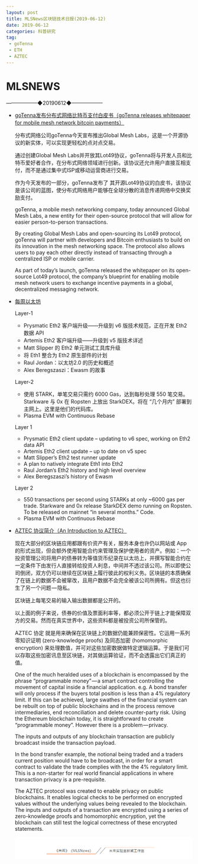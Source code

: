 ```yaml
---
layout: post
title: MLSNews区块链技术日报(2019-06-12)
date: 2019-06-12 
categories: 科普研究
tag:  
 - goTenna
 - ETH
 - AZTEC
--- 
```


# ​MLSNEWS

——————◆20190612◆——————
* [goTenna发布分布式网络比特币支付白皮书（goTenna releases whitepaper for mobile mesh network bitcoin payments）](https://globalmeshlabs.org/files/Lot49%20Protocol%20Whitepaper%20-%20DRAFT%200.8.5_20190611.pdf)

  分布式网络公司goTenna今天宣布推出Global Mesh Labs，这是一个开源协议的新实体，可以实现更轻松的点对点交易。

  通过创建Global Mesh Labs并开放其Lot49协议，goTenna将与开发人员和比特币爱好者合作，在分布式网络领域进行创新。该协议还允许用户直接互相支付，而不是通过集中式ISP或移动运营商进行交易。

  作为今天发布的一部分，goTenna发布了 其开源Lot49协议的白皮书，该协议是该公司的蓝图，使分布式网络用户能够在全球分散的消息传递网络中交换奖励支付。

  goTenna, a mobile mesh networking company, today announced Global Mesh Labs, a new entity for their open-source protocol that will allow for easier person-to-person transactions.

  By creating Global Mesh Labs and open-sourcing its Lot49 protocol, goTenna will partner with developers and Bitcoin enthusiasts to build on its innovation in the mesh networking space. The protocol also allows users to pay each other directly instead of transacting through a centralized ISP or mobile carrier.

  As part of today’s launch, goTenna released the whitepaper on its open-source Lot49 protocol, the company’s blueprint for enabling mobile mesh network users to exchange incentive payments in a global, decentralized messaging network.
* [每周以太坊](https://weekinethereumnews.com/)

  Layer-1
  * Prysmatic Eth2 客户端升级——升级到 v6 版技术规范，正在开发 Eth2 数据 API
  * Artemis Eth2 客户端升级——升级到 v5 版技术详述
  * Matt Slipper 的 Eth2 单元测试工具库升级
  * 将 Eth1 整合为 Eth2 原生部件的计划
  * Raul Jordan：以太坊2.0 的历史和概述
  * Alex Beregszaszi：Ewasm 的故事
  
  Layer-2
  * 使用 STARK，单笔交易只需约 6000 Gas，达到每秒处理 550 笔交易。Starkware 与 0x 在 Ropsten 上放出 StarkDEX。将在 “几个月内” 部署到主网上。这里是他们的代码库。
  * Plasma EVM with Continuous Rebase

  Layer 1
  * Prysmatic Eth2 client update – updating to v6 spec, working on Eth2 data API
  * Artemis Eth2 client update – up to date on v5 spec
  * Matt Slipper’s Eth2 test runner update
  * A plan to natively integrate Eth1 into Eth2
  * Raul Jordan’s Eth2 history and high level overview
  * Alex Beregszaszi’s history of Ewasm
 
  Layer 2
  * 550 transactions per second using STARKs at only ~6000 gas per trade. Starkware and 0x release StarkDEX demo running on Ropsten. To be released on mainnet “in several months.” Code.
  * Plasma EVM with Continuous Rebase
* [AZTEC 协议简介（An Introduction to AZTEC）](https://medium.com/aztec-protocol/an-introduction-to-aztec-47c70e875dc7)

  现在大部分的区块链应用都跟有价资产有关，服务本身也许仍以网站或 App 的形式出现，但会额外使用智能合约来管理及保护使用者的资产。例如：一个投资管理公司将用户的债券转为等值货币纪录在以太坊上，并撰写智能合约在一定条件下由发行人直接转给投资人利息，中间并不透过该公司。所以即使公司倒闭，双方仍可以继续在区块链上履行彼此的权利义务。区块链的本质确保了在链上的数据不会被窜改，且用户数据不会完全被该公司所拥有。但这也衍生了另一个问题 — 隐私。

  区块链上每笔交易的输入输出数据都是公开的。

  以上面的例子来说，债券的价值及票面利率等，都必须公开于链上才能保障双方的交易。然而在真实世界中，这些资料都是被投资公司所保管的。

  AZTEC 协定 就是用来确保在区块链上的数据仍能兼顾保密性。它运用一系列零知识证明 (zero-knowledge proofs) 及同态加密 (homomorphic encryption) 来处理数值，并可对这些加密数据做特定逻辑运算。于是我们可以存取这些加密讯息至区块链，对其做运算验证，而不会透露出它们真正的值。

  One of the much heralded uses of a blockchain is encompassed by the phrase “programmable money” — a smart contract controlling the movement of capital inside a financial application. e.g. A bond transfer will only process if the buyers total position is less than a 4% regulatory limit. If this can be achieved, large swathes of the financial system can be rebuilt on top of public blockchains and in the process remove intermediaries, end reconciliation and delete counter-party risk. Using the Ethereum blockchain today, it is straightforward to create “programmable money”. However there is a problem — privacy.

  The inputs and outputs of any blockchain transaction are publicly broadcast inside the transaction payload.

  In the bond transfer example, the notional being traded and a traders current position would have to be broadcast, in order for a smart contract to validate the trade complies with the the 4% regulatory limit. This is a non-starter for real world financial applications in where transaction privacy is a pre-requisite.

  The AZTEC protocol was created to enable privacy on public blockchains. It enables logical checks to be performed on encrypted values without the underlying values being revealed to the blockchain. The inputs and outputs of a transaction are encrypted using a series of zero-knowledge proofs and homomorphic encryption, yet the blockchain can still test the logical correctness of these encrypted statements.
  
  ![](/image/footlogo.png)


